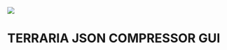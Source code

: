 
<p aligh=center>
    <img src="https://github.com/LQCpaka/terraria-json-compressor-gui/blob/main/terraria-json-compressor-gui/frontend/public/images/terria-icon-logo.png"/>
</p>

# TERRARIA JSON COMPRESSOR GUI
